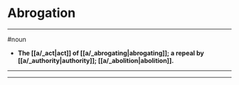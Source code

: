 # Abrogation
---
#noun
- **The [[a/_act|act]] of [[a/_abrogating|abrogating]]; a repeal by [[a/_authority|authority]]; [[a/_abolition|abolition]].**
---
---
